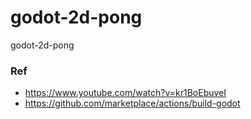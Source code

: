 # godot-2d-pong

godot-2d-pong


### Ref
* https://www.youtube.com/watch?v=kr1BoEbuveI
* https://github.com/marketplace/actions/build-godot
